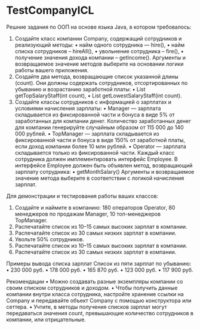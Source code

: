 # TestCompanyICL
Решние задания по ООП на основе языка Java, в котором требовалось:
1. Создайте класс компании Company, содержащий сотрудников и реализующий методы:
•	найм одного сотрудника — hire(),
•	найм списка сотрудников – hireAll(),
•	увольнение сотрудника – fire(),
•	получение значения дохода компании – getIncome().
Аргументы и возвращаемое значение методов выберите на основании логики работы вашего приложения.
2. Создайте два метода, возвращающие список указанной длины (count). Они должны содержать сотрудников, отсортированных по убыванию и возрастанию заработной платы:
•	List<Employee> getTopSalaryStaff(int count),
•	List<Employee> getLowestSalaryStaff(int count).
3. Создайте классы сотрудников с информацией о зарплатах и условиями начисления зарплаты:
•	Manager — зарплата складывается из фиксированной части и бонуса в виде 5% от заработанных для компании денег. Количество заработанных денег для компании генерируйте случайным образом от 115 000 до 140 000 рублей.
•	TopManager — зарплата складывается из фиксированной части и бонуса в виде 150% от заработной платы, если доход компании более 10 млн рублей.
•	Operator — зарплата складывается только из фиксированной части.
Каждый класс сотрудника должен имплементировать интерфейс Employee. В интерфейсе Employee должен быть объявлен метод, возвращающий зарплату сотрудника:
•	getMonthSalary()
Аргументы и возвращаемое значение метода выберите в соответствии с логикой начисления зарплат.


Для демонстрации и тестирования работы ваших классов:
1.	Создайте и наймите в компанию: 180 операторов Operator, 80 менеджеров по продажам Manager, 10 топ-менеджеров TopManager.
2.	Распечатайте список из 10–15 самых высоких зарплат в компании.
3.	Распечатайте список из 30 самых низких зарплат в компании.
4.	Увольте 50% сотрудников.
5.	Распечатайте список из 10–15 самых высоких зарплат в компании.
6.	Распечатайте список из 30 самых низких зарплат в компании.

Примеры вывода списка зарплат
Список из пяти зарплат по убыванию:
•	230 000 руб.
•	178 000 руб.
•	165 870 руб.
•	123 000 руб.
•	117 900 руб.
 
Рекомендации
•	Можно создавать разные экземпляры компании со своим списком сотрудников и доходом.
•	Чтобы получить данные компании внутри класса сотрудника, настройте хранение ссылки на Company и передавайте объект Company с помощью конструктора или сеттера.
•	Учтите, в методы получения списков зарплат могут передаваться значения count, превышающие количество сотрудников в компании, или отрицательные.
